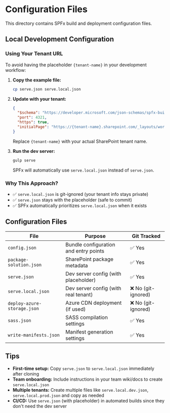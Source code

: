 # Configuration Files

This directory contains SPFx build and deployment configuration files.

## Local Development Configuration

### Using Your Tenant URL

To avoid having the placeholder `{tenant-name}` in your development workflow:

1. **Copy the example file:**
   ```bash
   cp serve.json serve.local.json
   ```

2. **Update with your tenant:**
   ```json
   {
     "$schema": "https://developer.microsoft.com/json-schemas/spfx-build/spfx-serve.schema.json",
     "port": 4321,
     "https": true,
     "initialPage": "https://{tenant-name}.sharepoint.com/_layouts/workbench.aspx"
   }
   ```
   Replace `{tenant-name}` with your actual SharePoint tenant name.

3. **Run the dev server:**
   ```bash
   gulp serve
   ```
   SPFx will automatically use `serve.local.json` instead of `serve.json`.

### Why This Approach?

- ✅ `serve.local.json` is git-ignored (your tenant info stays private)
- ✅ `serve.json` stays with the placeholder (safe to commit)
- ✅ SPFx automatically prioritizes `serve.local.json` when it exists

## Configuration Files

| File | Purpose | Git Tracked |
|------|---------|-------------|
| `config.json` | Bundle configuration and entry points | ✅ Yes |
| `package-solution.json` | SharePoint package metadata | ✅ Yes |
| `serve.json` | Dev server config (with placeholder) | ✅ Yes |
| `serve.local.json` | Dev server config (with real tenant) | ❌ No (git-ignored) |
| `deploy-azure-storage.json` | Azure CDN deployment (if used) | ❌ No (git-ignored) |
| `sass.json` | SASS compilation settings | ✅ Yes |
| `write-manifests.json` | Manifest generation settings | ✅ Yes |

## Tips

- **First-time setup:** Copy `serve.json` to `serve.local.json` immediately after cloning
- **Team onboarding:** Include instructions in your team wiki/docs to create `serve.local.json`
- **Multiple tenants:** Create multiple files like `serve.local.dev.json`, `serve.local.prod.json` and copy as needed
- **CI/CD:** Use `serve.json` (with placeholder) in automated builds since they don't need the dev server
